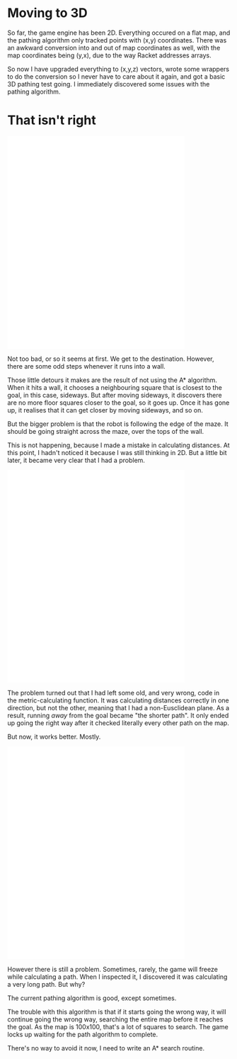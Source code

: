 # Moving to 3D

So far, the game engine has been 2D.  Everything occured on a flat map, and the pathing algorithm only tracked points with (x,y) coordinates.  There was an awkward conversion into and out of map coordinates as well, with the map coordinates being (y,x), due to the way Racket addresses arrays.

So now I have upgraded everything to (x,y,z) vectors, wrote some wrappers to do the conversion so I never have to care about it again, and got a basic 3D pathing test going.  I immediately discovered some issues with the pathing algorithm.

# That isn't right

<embed src="3dpathfail.mov" width="400" height="480" controller="true">

Not too bad, or so it seems at first.  We get to the destination.  However, there are some odd steps whenever it runs into a wall.

Those little detours it makes are the result of not using the A* algorithm.  When it hits a wall, it chooses a neighbouring square that is closest to the goal, in this case, sideways.  But after moving sideways, it discovers there are no more floor squares closer to the goal, so it goes up.  Once it has gone up, it realises that it can get closer by moving sideways, and so on.

But the bigger problem is that the robot is following the edge of the maze.  It should be going straight across the maze, over the tops of the wall.

This is not happening, because I made a mistake in calculating distances.  At this point, I hadn't noticed it because I was still thinking in 2D.  But a little bit later, it became very clear that I had a problem.

<embed src="longpathfail.mov" width="400" height="480" controller="true">

The problem turned out that I had left some old, and very wrong, code in the metric-calculating function.  It was calculating distances correctly in one direction, but not the other, meaning that I had a non-Eusclidean plane.  As a result, running *away* from the goal became "the shorter path".  It only ended up going the right way after it checked literally every other path on the map.

But now, it works better.  Mostly.

<embed src="pathsuccess.mov" width="400" height="480" controller="true">

However there is still a problem.  Sometimes, rarely, the game will freeze while calculating a path.  When I inspected it, I discovered it was calculating a very long path.  But why?

The current pathing algorithm is good, except sometimes.

The trouble with this algorithm is that if it starts going the wrong way, it will continue going the wrong way, searching the entire map before it reaches the goal.  As the map is 100x100, that's a lot of squares to search.  The game locks up waiting for the path algorithm to complete.

There's no way to avoid it now, I need to write an A* search routine.
